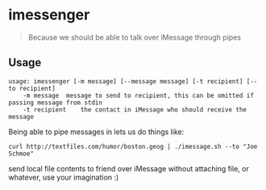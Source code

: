 # imessenger
> Because we should be able to talk over iMessage through pipes

## Usage

```
usage: imessenger [-m message] [--message message] [-t recipient] [--to recipient]
    -m message  message to send to recipient, this can be omitted if passing message from stdin
    -t recipient    the contact in iMessage who should receive the message
```

Being able to pipe messages in lets us do things like:

`curl http://textfiles.com/humor/boston.geog | ./imessage.sh --to "Joe Schmoe"`

send local file contents to friend over iMessage without attaching file, or whatever, use your imagination :)
